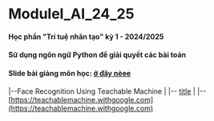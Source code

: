 # Modulel_AI_24_25
#### Học phần "Trí tuệ nhân tạo" kỳ 1 - 2024/2025
#### Sử dụng ngôn ngữ Python để giải quyết các bài toán
#### Slide bài giảng môn học: [ở đây nèee](https://github.com/haphucc/Modulel_AI_24_25/tree/main/Slide)


|--Face Recognition Using Teachable Machine 
|  |-- [title]([http://~](https://teachablemachine.withgoogle.com/v1/)) 
|  |-- [https://teachablemachine.withgoogle.com](https://teachablemachine.withgoogle.com) 
